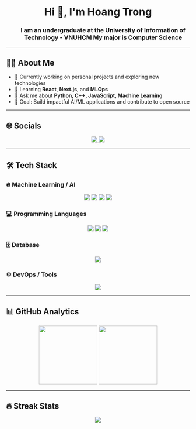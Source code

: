<h1 align="center">Hi 👋, I'm Hoang Trong</h1>
<h3 align="center">  
<ul>
 <a>I am an undergraduate at the University of Information of Technology - VNUHCM </a>
 <a> My major is Computer Science </a>
</ul>
</h3>

---

## 👨‍💻 About Me
- 🔭 Currently working on personal projects and exploring new technologies  
- 🌱 Learning **React**, **Next.js**, and **MLOps**  
- 💬 Ask me about **Python, C++, JavaScript, Machine Learning**  
- 🎯 Goal: Build impactful AI/ML applications and contribute to open source  

---

## 🌐 Socials
<p align="center">
  <a href="https://www.linkedin.com/in/trong-hoang-b28712331/">
    <img src="https://img.shields.io/badge/-LinkedIn-blue?logo=linkedin&logoColor=white" />
  </a>
  <a href="mailto:tronghph@gmail.com">
    <img src="https://img.shields.io/badge/-Email-red?logo=gmail&logoColor=white" />
  </a>
</p>

---

## 🛠️ Tech Stack

### 🔥 Machine Learning / AI
<p align="center">
  <img src="https://img.shields.io/badge/-PyTorch-EE4C2C?logo=pytorch&logoColor=white" />
  <img src="https://img.shields.io/badge/-TensorFlow-FF6F00?logo=tensorflow&logoColor=white" />
  <img src="https://img.shields.io/badge/-Huggingface-FFD21E?logo=huggingface&logoColor=black" />
  <img src="https://img.shields.io/badge/-Transformers-00BFFF?logo=OpenAI&logoColor=white" />
</p>

### 💻 Programming Languages
<p align="center">
  <img src="https://img.shields.io/badge/-C++-00599C?logo=c%2b%2b&logoColor=white" />
  <img src="https://img.shields.io/badge/-Python-3776AB?logo=python&logoColor=white" />
  <img src="https://img.shields.io/badge/-JavaScript-F7DF1E?logo=javascript&logoColor=black" />
</p>

### 🗄️ Database
<p align="center">
  <img src="https://img.shields.io/badge/-SQL-336791?logo=postgresql&logoColor=white" />
</p>

### ⚙️ DevOps / Tools
<p align="center">
  <img src="https://img.shields.io/badge/-Docker-2496ED?logo=docker&logoColor=white" />
</p>

---

## 📊 GitHub Analytics
<p align="center">
  <img src="https://github-readme-stats.vercel.app/api?username=ToRong31&show_icons=true&theme=tokyonight" height="160"/>
  <img src="https://github-readme-stats.vercel.app/api/top-langs/?username=ToRong31&layout=compact&theme=tokyonight" height="160"/>
</p>

---

## 🔥 Streak Stats
<p align="center">
  <img src="https://streak-stats.demolab.com/?user=ToRong31&theme=tokyonight" />
</p>
